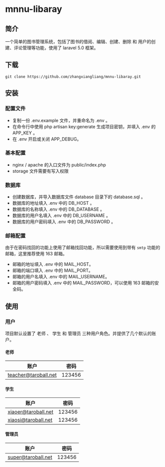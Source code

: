 # mnnu-libaray
## 简介
一个简单的图书管理系统，包括了图书的借阅、编辑、创建、删除 和 用户的创建、评论管理等功能，使用了 laravel 5.0 框架。

## 下载
```
git clone https://github.com/zhangxiangliang/mnnu-libaray.git
```

## 安装

### 配置文件
* 复制一份 .env.example 文件，并重命名为 .env 。
* 在命令行中使用 php artisan key:generate 生成项目密钥，并填入 .env 的 APP_KEY 。
* 在 .env 开启或关闭 APP_DEBUG。

### 基本配置
* nginx / apache 的入口文件为 public/index.php
* storage 文件需要有写入权限

### 数据库
* 创建数据库，并导入数据库文件 database 目录下的 database.sql 。
* 数据库的地址填入 .env 中的 DB_HOST 。
* 数据库的名称填入 .env 中的 DB_DATABASE 。
* 数据库的用户名填入 .env 中的 DB_USERNAME 。
* 数据库的用户密码填入 .env 中的 DB_PASSWORD 。

### 邮箱配置
由于在密码找回的功能上使用了邮箱找回功能，所以需要使用到带有 `smtp` 功能的邮箱，这里推荐使用 163 邮箱。
* 邮箱的地址填入 .env 中的 MAIL_HOST。
* 邮箱的端口填入 .env 中的 MAIL_PORT。
* 邮箱的用户名填入 .env 中的 MAIL_USERNAME。
* 邮箱的用户密码填入 .env 中的 MAIL_PASSWORD，可以使用 163 邮箱的安全码。

## 使用

### 用户
项目默认设置了 老师 、 学生 和 管理员 三种用户角色。并提供了几个默认的账户。
#### 老师
账户 | 密码
----|----
teacher@taroball.net | 123456

#### 学生
账户 | 密码
----|----
xiaoer@taroball.net | 123456
xiaosi@taroball.net | 123456

#### 管理员
账户 | 密码
----|----
super@taroball.net | 123456
